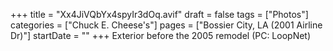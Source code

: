 +++
title = "Xx4JiVQbYx4spyIr3dOq.avif"
draft = false
tags = ["Photos"]
categories = ["Chuck E. Cheese's"]
pages = ["Bossier City, LA (2001 Airline Dr)"]
startDate = ""
+++
Exterior before the 2005 remodel (PC: LoopNet)
